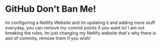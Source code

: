 # GitHub Don't Ban Me!
Im configuring a Netlify Website and Im updating it and adding more stuff everyday, you can remove my commit points if you want to!
I am not breaking the rules, Im just changing my Netlify website that's why there is alot of commits, remove them if you wish!
